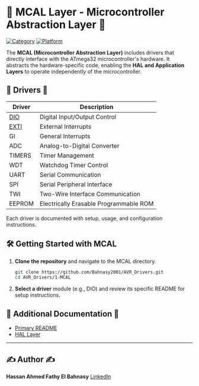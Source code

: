 # 🧩 MCAL Layer - Microcontroller Abstraction Layer 🧩

[![Category](https://img.shields.io/badge/Category-MCAL-blue)](#) [![Platform](https://img.shields.io/badge/Platform-ATmega32-orange)](#)

The **MCAL (Microcontroller Abstraction Layer)** includes drivers that directly interface with the ATmega32 microcontroller's hardware. It abstracts the hardware-specific code, enabling the **HAL and Application Layers** to operate independently of the microcontroller.

## 📑 Drivers 📑

| Driver         | Description                                 |
|----------------|---------------------------------------------|
| [DIO](./1-DIO/README.md)     | Digital Input/Output Control     |
| [EXTI](./2-EXTI/README.md)           | External Interrupts                         |
| GI             | General Interrupts                          |
| ADC            | Analog-to-Digital Converter                 |
| TIMERS         | Timer Management                            |
| WDT            | Watchdog Timer Control                      |
| UART           | Serial Communication                        |
| SPI            | Serial Peripheral Interface                |
| TWI            | Two-Wire Interface Communication           |
| EEPROM         | Electrically Erasable Programmable ROM     |

Each driver is documented with setup, usage, and configuration instructions.

## 🛠️ Getting Started with MCAL 

1. **Clone the repository** and navigate to the MCAL directory.
   ```bash
   git clone https://github.com/Bahnasy2001/AVR_Drivers.git
   cd AVR_Drivers/1-MCAL
   ```
2. **Select a driver** module (e.g., DIO) and review its specific README for setup instructions.

## 🔗 Additional Documentation 🔗

- [Primary README](../README.md)
- [HAL Layer](../2-HAL/README.md)

---

## ✍️ Author ✍️

**Hassan Ahmed Fathy El Bahnasy**
[LinkedIn](https://www.linkedin.com/in/hassanbahnasy/)

